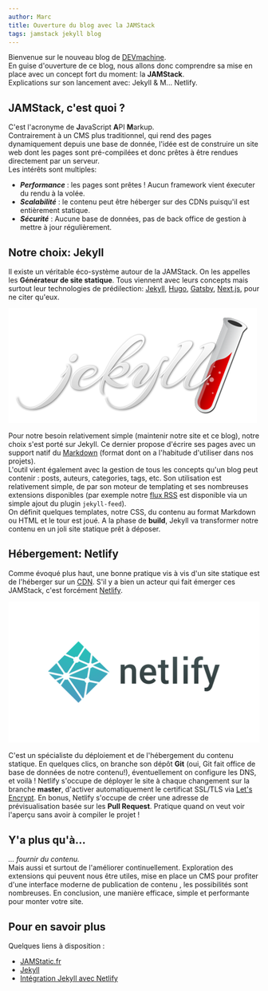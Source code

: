 ```yaml
---
author: Marc
title: Ouverture du blog avec la JAMStack
tags: jamstack jekyll blog
---
```


Bienvenue sur le nouveau blog de [DEVmachine](https://www.devmachine.fr).  
En guise d'ouverture de ce blog, nous allons donc comprendre sa mise en place avec un concept fort du moment: la **JAMStack**.   
Explications sur son lancement avec: Jekyll & M... Netlify.

## JAMStack, c'est quoi ?

C'est l'acronyme de **J**avaScript **A**PI **M**arkup.   
Contrairement à un CMS plus traditionnel, qui rend des pages dynamiquement depuis une base de donnée, l'idée est de construire un site web dont les pages sont pré-compilées et donc prêtes à être rendues directement par un serveur.   
Les intérêts sont multiples: 
   
* ***Performance*** : les pages sont prêtes ! Aucun framework vient éxecuter du rendu à la volée.
* ***Scalabilité*** : le contenu peut être héberger sur des CDNs puisqu'il est entièrement statique.
* ***Sécurité*** : Aucune base de données, pas de back office de gestion à mettre à jour régulièrement.

## Notre choix: Jekyll

Il existe un véritable éco-système autour de la JAMStack. On les appelles les **Générateur de site statique**.
Tous viennent avec leurs concepts mais surtout leur technologies de prédilection: [Jekyll](https://jekyllrb.com), [Hugo](https://gohugo.io/), [Gatsby](https://www.gatsbyjs.com/), [Next.js](https://nextjs.org/), pour ne citer qu'eux.

![logo jekyll](/assets/images/logos/jekyll.png)

Pour notre besoin relativement simple (maintenir notre site et ce blog), notre choix s'est porté sur Jekyll. 
Ce dernier propose d'écrire ses pages avec un support natif du [Markdown](https://fr.wikipedia.org/wiki/Markdown) (format dont on a l'habitude d'utiliser dans nos projets).   
L'outil vient également avec la gestion de tous les concepts qu'un blog peut contenir : posts, auteurs, categories, tags, etc.
Son utilisation est relativement simple, de par son moteur de templating et ses nombreuses extensions disponibles 
(par exemple notre [flux RSS](/feed.xml) est disponible via un simple ajout du plugin `jekyll-feed`).   
On définit quelques templates, notre CSS, du contenu au format Markdown ou HTML et le tour est joué. A la phase de **build**, Jekyll va transformer notre contenu en un joli site statique prêt à déposer.

## Hébergement: Netlify

Comme évoqué plus haut, une bonne pratique vis à vis d'un site statique est de l'héberger sur un [CDN](https://fr.wikipedia.org/wiki/R%C3%A9seau_de_diffusion_de_contenu). 
S'il y a bien un acteur qui fait émerger ces JAMStack, c'est forcément [Netlify](https://www.netlify.com). 

![logo netlify](/assets/images/logos/netlify.png)

C'est un spécialiste du déploiement et de l'hébergement du contenu statique. 
En quelques clics, on branche son dépôt **Git** (oui, Git fait office de base de données de notre contenu!), éventuellement on configure les DNS, et voilà !
Netlify s'occupe de déployer le site à chaque changement sur la branche **master**, d'activer automatiquement le certificat SSL/TLS via [Let's Encrypt](https://letsencrypt.org/). 
En bonus, Netlify s'occupe de créer une adresse de prévisualisation basée sur les **Pull Request**. Pratique quand on veut voir l'aperçu sans avoir à compiler le projet !

## Y'a plus qu'à...

*... fournir du contenu.*   
Mais aussi et surtout de l'améliorer continuellement. Exploration des extensions qui peuvent nous être utiles, mise en place un CMS pour profiter d'une interface moderne de publication de contenu
, les possibilités sont nombreuses.
En conclusion, une manière efficace, simple et performante pour monter votre site.

## Pour en savoir plus

Quelques liens à disposition :

* [JAMStatic.fr](https://jamstatic.fr/2019/02/07/c-est-quoi-la-jamstack/)
* [Jekyll](https://jekyllrb.com)
* [Intégration Jekyll avec Netlify](https://www.netlify.com/blog/2020/04/02/a-step-by-step-guide-jekyll-4.0-on-netlify/)
